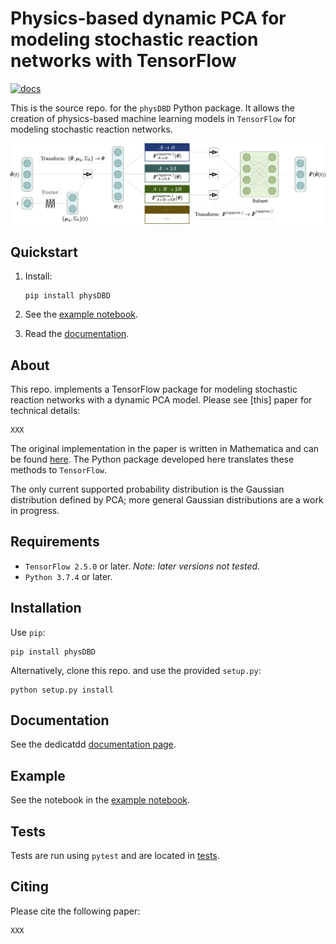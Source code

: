 # Physics-based dynamic PCA for modeling stochastic reaction networks with TensorFlow

[![docs](https://github.com/smrfeld/phys_dbd/actions/workflows/docs.yml/badge.svg)](https://github.com/smrfeld/phys_dbd/actions/workflows/docs.yml)

This is the source repo. for the `physDBD` Python package. It allows the creation of physics-based machine learning models in `TensorFlow` for modeling stochastic reaction networks.

<img src="readme_figures/fig_1.png" alt="drawing" width="800"/>

## Quickstart

1. Install:
    ```
    pip install physDBD
    ```
2. See the [example notebook](example/main.ipynb).

3. Read the [documentation](https://smrfeld.github.io/phys_dbd).

## About

This repo. implements a TensorFlow package for modeling stochastic reaction networks with a dynamic PCA model. Please see [this] paper for technical details:
```
XXX
```
The original implementation in the paper is written in Mathematica and can be found [here](https://github.com/smrfeld/physics-based-ml-reaction-networks). The Python package developed here translates these methods to `TensorFlow`.

The only current supported probability distribution is the Gaussian distribution defined by PCA; more general Gaussian distributions are a work in progress.

## Requirements

* `TensorFlow 2.5.0` or later. *Note: later versions not tested.*
* `Python 3.7.4` or later.

## Installation

Use `pip`:
```
pip install physDBD
```
Alternatively, clone this repo. and use the provided `setup.py`:
```
python setup.py install
```

## Documentation

See the dedicatdd [documentation page](https://smrfeld.github.io/phys_dbd).

## Example

See the notebook in the [example notebook](example/main.ipynb).

## Tests

Tests are run using `pytest` and are located in [tests](tests/).

## Citing

Please cite the following paper:
```
XXX
```